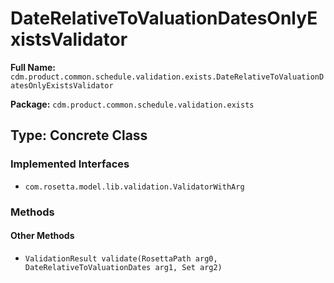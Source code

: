 # DateRelativeToValuationDatesOnlyExistsValidator

**Full Name:** `cdm.product.common.schedule.validation.exists.DateRelativeToValuationDatesOnlyExistsValidator`

**Package:** `cdm.product.common.schedule.validation.exists`

## Type: Concrete Class

### Implemented Interfaces

- `com.rosetta.model.lib.validation.ValidatorWithArg`

### Methods

#### Other Methods

- `ValidationResult validate(RosettaPath arg0, DateRelativeToValuationDates arg1, Set arg2)`

